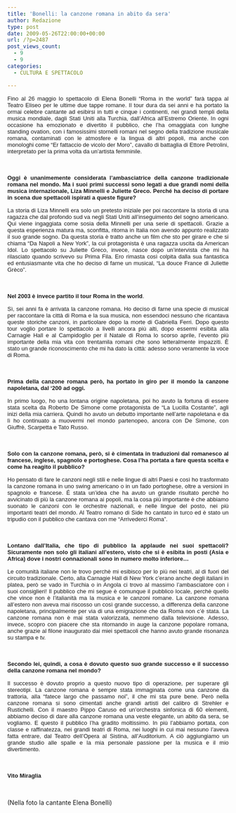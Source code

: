 ```yaml
---
title: 'Bonelli: la canzone romana in abito da sera'
author: Redazione
type: post
date: 2009-05-26T22:00:00+00:00
url: /?p=2487
post_views_count:
  - 9
  - 9
categories:
  - CULTURA E SPETTACOLO

---
```

<p style="text&#45;align: justify; ">
  <font face="Tahoma, sans&#45;serif"><font size="2">Fino al 26 maggio lo spettacolo di Elena Bonelli &ldquo;Roma in the world&rdquo; far&agrave; tappa al Teatro Eliseo per le ultime due tappe romane. Il tour dura da sei anni e ha portato la ormai celebre cantante ad esibirsi in tutti e cinque i continenti, nei grandi templi della musica mondiale, dagli Stati Uniti alla Turchia, dall&#8217;Africa all&#8217;Estremo Oriente. In ogni occasione ha emozionato e divertito il pubblico, che l&#8217;ha omaggiata con lunghe standing ovation, con i famosissimi stornelli romani nel segno della tradizione musicale romana, contaminati con le atmosfere e la lingua di altri popoli, ma anche con monologhi come &ldquo;Er fattaccio de vicolo der Moro&rdquo;, cavallo di battaglia di Ettore Petrolini, interpretato per la prima volta da un&#8217;artista femminile. </font></font>
</p>

<p style="text&#45;align: justify; ">
  &nbsp;
</p>

<p align="justify" style="margin&#45;bottom: 0cm">
  <font face="Tahoma, sans&#45;serif"><font size="2"><strong>Oggi &egrave; unanimemente considerata l&#8217;ambasciatrice della canzone tradizionale romana nel mondo. Ma i suoi primi successi sono legati a due grandi nomi della musica internazionale, Liza Minnelli e Juliette Greco. Perch&eacute; ha deciso di portare in scena due spettacoli ispirati a queste figure?</strong></font></font>
</p>

<p align="justify" style="margin&#45;bottom: 0cm">
  <font face="Tahoma, sans&#45;serif"><font size="2">La storia di Liza Minnelli era solo un pretesto iniziale per poi raccontare la storia di una ragazza che dal profondo sud va negli Stati Uniti all&#8217;inseguimento del sogno americano. Qui viene ingaggiata come sosia della Minnelli per una serie di spettacoli. Grazie a questa esperienza matura ma, sconfitta, ritorna in Italia non avendo appunto realizzato il suo grande sogno. Da questa storia &egrave; tratto anche un film che sto per girare e che si chiama &ldquo;Da Napoli a New York&rdquo;, la cui protagonista &egrave; una ragazza uscita da American Idol. Lo spettacolo su Juliette Greco, invece, nasce dopo un&#8217;intervista che mi ha rilasciato quando scrivevo su Prima Fila. Ero rimasta cos&igrave; colpita dalla sua fantastica ed entusiasmante vi</font></font><font face="Tahoma, sans&#45;serif"><font size="2">ta che ho deciso di farne un musical, &ldquo;La douce France di Juliette Gr&egrave;co&rdquo;. </font></font>
</p>

<p align="justify" style="margin&#45;bottom: 0cm">
  &nbsp;
</p>

<p align="justify" style="margin&#45;bottom: 0cm">
  <font face="Tahoma, sans&#45;serif"><font size="2"><strong>Nel 2003 &egrave; invece partito il tour Roma in the world</strong>.</font></font>
</p>

<p align="justify" style="margin&#45;bottom: 0cm">
  <font face="Tahoma, sans&#45;serif"><font size="2">S&igrave;, sei anni fa &egrave; arrivata la canzone romana. Ho deciso di farne una specie di musical per raccontare la citt&agrave; di Roma e la sua musica, non essendoci nessuno che ricantava queste storiche canzoni, in particolare dopo la morte di Gabriella Ferri. Dopo questo tour voglio portare lo spettacolo a livelli ancora pi&ugrave; alti, dopo essermi esibita alla Carnagie Hall e al Campidoglio per il Natale di Roma lo scorso aprile, l&#8217;evento pi&ugrave; importante della mia vita con trentamila romani che sono letteralmente impazziti. &Egrave; stato un grande riconoscimento che mi ha dato la citt&agrave;: adesso sono veramente la voce di Roma.</font></font>
</p>

<p align="justify" style="margin&#45;bottom: 0cm">
  &nbsp;
</p>

<p align="justify" style="margin&#45;bottom: 0cm">
  <font face="Tahoma, sans&#45;serif"><font size="2"><strong>Prima della canzone romana per&ograve;, ha portato in giro per il mondo la canzone napoletana, dal &#8216;200 ad oggi.</strong></font></font>
</p>

<p align="justify" style="margin&#45;bottom: 0cm">
  <font face="Tahoma, sans&#45;serif"><font size="2">In primo luogo, ho una lontana origine napoletana, poi ho avuto la fortuna di essere stata scelta da Roberto De Simone come protagonista de &ldquo;La Lucilla Costante&rdquo;, agli inizi della mia carriera. Quindi ho avuto un debutto importante nell&#8217;arte napoletana e da l&igrave; ho continuato a muovermi nel mondo partenopeo, ancora con De Simone, con Giuffr&egrave;, Scarpetta e Tato Russo. </font></font>
</p>

<p align="justify" style="margin&#45;bottom: 0cm">
  &nbsp;
</p>

<p align="justify" style="margin&#45;bottom: 0cm">
  <font face="Tahoma, sans&#45;serif"><font size="2"><strong>Solo con la canzone romana, per&ograve;, si &egrave; cimentata in traduzioni dal romanesco al francese, inglese, spagnolo e portoghese. Cosa l&#8217;ha portata a fare questa scelta e come ha reagito il pubblico?</strong></font></font>
</p>

<p align="justify" style="margin&#45;bottom: 0cm">
  <font face="Tahoma, sans&#45;serif"><font size="2">Ho pensato di fare le canzoni negli stili e nelle lingue di altri Paesi e cos&igrave; ho trasformato la canzone romana in uno swing americano o in un fado portoghese, oltre a versioni in spagnolo e francese. &Eacute; stata un&#8217;idea che ha avuto un grande risultato perch&egrave; ho avvicinato di pi&ugrave; la canzone romana ai popoli, ma la cosa pi&ugrave; importante &egrave; che abbiamo suonato le canzoni con le orchestre nazionali, e nelle lingue del posto, nei pi&ugrave; importanti teatri del mondo. Al Teatro romano di Side ho cantato in turco ed &egrave; stato un tripudio con il pubblico che cantava con me &ldquo;Arrivederci Roma&rdquo;. </font></font>
</p>

<p align="justify" style="margin&#45;bottom: 0cm">
  &nbsp;
</p>

<p align="justify" style="margin&#45;bottom: 0cm">
  <font face="Tahoma, sans&#45;serif"><font size="2"><strong>Lontano dall&#8217;Italia, che tipo di pubblico la applaude nei suoi spettacoli? Sicuramente non solo gli italiani all&#8217;estero, visto che si &egrave; esibita in posti (Asia e Africa) dove i nostri connazionali sono in numero molto inferiore&#8230;</strong></font></font>
</p>

<p align="justify" style="margin&#45;bottom: 0cm">
  <font face="Tahoma, sans&#45;serif"><font size="2">Le comunit&agrave; italiane non le trovo perch&egrave; mi esibisco per lo pi&ugrave; nei teatri, al di fuori del circuito tradizionale. Certo, alla Carnagie Hall di New York c&#8217;erano anche degli italiani in platea, per&ograve; se vado in Turchia o in Angola ci trovo al massimo l&#8217;ambasciatore con i suoi consiglieri! Il pubblico che mi segue &egrave; comunque il pubblico locale, perch&egrave; quello che vince non &egrave; l&#8217;italianit&agrave; ma la musica e le canzoni romane. La canzone romana all&#8217;estero non aveva mai riscosso un cos&igrave; grande successo, a differenza della canzone napoletana, principalmente per via di una emigrazione che da Roma non c&#8217;&egrave; stata. La canzone romana non &egrave; mai stata valorizzata, nemmeno dalla televisione. Adesso, invece, scopro con piacere che sta ritornando in auge la canzone popolare romana, anche grazie al filone inaugurato dai </font></font><font face="Tahoma, sans&#45;serif"><font size="2">miei spettacoli che hanno avuto grande risonanza su stampa e tv.</font></font>
</p>

<p align="justify" style="margin&#45;bottom: 0cm">
  &nbsp;
</p>

<p align="justify" style="margin&#45;bottom: 0cm">
  <font face="Tahoma, sans&#45;serif"><font size="2"><strong>Secondo lei, quindi, a cosa &egrave; dovuto questo suo grande successo e il successo della canzone romana nel mondo?</strong></font></font>
</p>

<p align="justify" style="margin&#45;bottom: 0cm">
  <font face="Tahoma, sans&#45;serif"><font size="2">Il successo &egrave; dovuto proprio a questo nuovo tipo di operazione, per superare gli </font></font><font face="Tahoma, sans&#45;serif"><font size="2">stereotipi. La canzone romana &egrave; sempre stata immaginata come una canzone da trattoria, alla &ldquo;fatece largo che passamo noi&rdquo;, il che mi sta pure bene. Per&ograve; nella canzone romana si sono cimentati anche grandi artisti del calibro di Strehler e Rustichelli. Con il maestro Pippo Caruso ed un&#8217;orchestra sinfonica di 60 elementi, abbiamo deciso di dare alla canzone romana una veste elegante, un abito da sera, se vogliamo. E questo il pubblico l&#8217;ha gradito moltissimo. In pi&ugrave; l&#8217;abbiamo portata, con classe e raffinatezza, nei grandi teatri di Roma, nei luoghi in cui mai nessuno l&#8217;aveva fatta entrare, dal Teatro dell&#8217;Opera al Sistina, all&#8217;Auditorium. A ci&ograve; aggiungiamo un grande studio alle spalle e la mia personale passione per la musica e il mio divertimento. </font></font>
</p>

<p align="justify" style="margin&#45;bottom: 0cm">
  &nbsp;
</p>

<p align="justify" style="margin&#45;bottom: 0cm">
  <font face="Tahoma, sans&#45;serif"><font size="2"><strong>Vito Miraglia</strong></font></font>
</p>

<p align="justify" style="margin&#45;bottom: 0cm">
  &nbsp;
</p>

<p align="justify" style="margin&#45;bottom: 0cm">
  (Nella foto la cantante Elena Bonelli)
</p>
